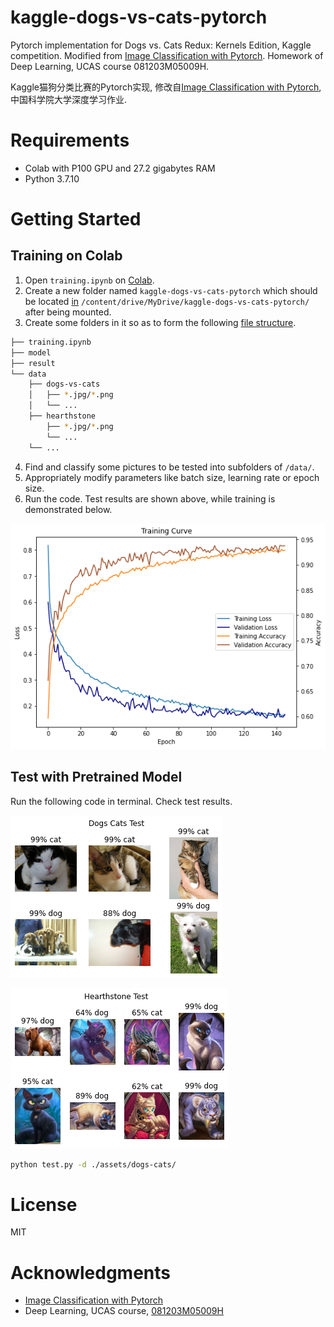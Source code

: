 # kaggle-dogs-vs-cats-pytorch

Pytorch implementation for Dogs vs. Cats Redux: Kernels Edition, Kaggle competition. Modified from [Image Classification with Pytorch](https://www.kaggle.com/reukki/pytorch-cnn-tutorial-with-cats-and-dogs/). Homework of Deep Learning, UCAS course 081203M05009H.

Kaggle猫狗分类比赛的Pytorch实现, 修改自[Image Classification with Pytorch](https://www.kaggle.com/reukki/pytorch-cnn-tutorial-with-cats-and-dogs/), 中国科学院大学深度学习作业.

# Requirements

- Colab with P100 GPU and 27.2 gigabytes RAM 
- Python  3.7.10

# Getting Started

## Training on Colab

1. Open `training.ipynb` on [Colab](https://colab.research.google.com/).
2. Create a new folder named `kaggle-dogs-vs-cats-pytorch` which should be located [in](https://english.stackexchange.com/a/43094) `/content/drive/MyDrive/kaggle-dogs-vs-cats-pytorch/` after being mounted.
3. Create some folders in it so as to form the following [file structure](https://stackoverflow.com/a/47795759/12224183).


```bash
├── training.ipynb
├── model
├── result
└── data
    ├── dogs-vs-cats
    │   ├── *.jpg/*.png
    │   └── ...
    ├── hearthstone
        ├── *.jpg/*.png
        └── ...
    └── ...
```

4. Find and classify some pictures to be tested into subfolders of `/data/`.
5. Appropriately modify parameters like batch size, learning rate or epoch size.
6. Run the code. Test results are shown above, while training is demonstrated below.

![traning curve](assets/traning_curve.png)

## Test with Pretrained Model

Run the following code in terminal. Check test results.

![dogs cats test](assets/dogs_cats_test.png)

![hearthstone test](assets/hearthstone_test.png)

``` bash
python test.py -d ./assets/dogs-cats/
```

# License

MIT

# Acknowledgments

- [Image Classification with Pytorch](https://www.kaggle.com/reukki/pytorch-cnn-tutorial-with-cats-and-dogs/)
- Deep Learning, UCAS course, [081203M05009H](http://jwxk.ucas.ac.cn/course/courseplan/185556)
